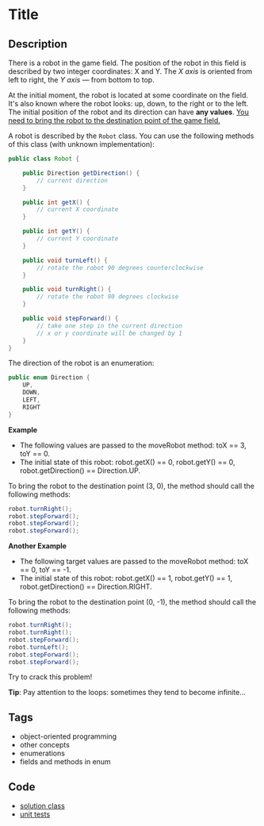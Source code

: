 # Title
## Description
There is a robot in the game field. The position of the robot in this field is described by two integer coordinates: X and Y. The _X axis_ is oriented from left to right, the _Y axis_ — from bottom to top.

At the initial moment, the robot is located at some coordinate on the field. It's also known where the robot looks: up, down, to the right or to the left. The initial position of the robot and its direction can have **any values**. <ins>You need to bring the robot to the destination point of the game field.<ins>

A robot is described by the `Robot` class. You can use the following methods of this class (with unknown implementation):

```java
public class Robot {

    public Direction getDirection() {
        // current direction
    }

    public int getX() {
        // current X coordinate
    }

    public int getY() {
        // current Y coordinate
    }

    public void turnLeft() {
        // rotate the robot 90 degrees counterclockwise
    }

    public void turnRight() {
        // rotate the robot 90 degrees clockwise
    }

    public void stepForward() {
        // take one step in the current direction
        // x or y coordinate will be changed by 1
    }
}
```

The direction of the robot is an enumeration:

```java
public enum Direction {
    UP,
    DOWN,
    LEFT,
    RIGHT
}
```

**Example**

- The following values are passed to the moveRobot method: toX == 3, toY == 0.
- The initial state of this robot: robot.getX() == 0, robot.getY() == 0, robot.getDirection() == Direction.UP.

To bring the robot to the destination point (3, 0), the method should call the following methods:
```java
robot.turnRight();
robot.stepForward();
robot.stepForward();
robot.stepForward();
```

**Another Example**

- The following target values are passed to the moveRobot method: toX == 0, toY == -1.
- The initial state of this robot: robot.getX() == 1, robot.getY() == 1, robot.getDirection() == Direction.RIGHT.

To bring the robot to the destination point (0, -1), the method should call the following methods:
```java
robot.turnRight();
robot.turnRight();
robot.stepForward();
robot.turnLeft();
robot.stepForward();
robot.stepForward();
```

Try to crack this problem!

**Tip**: Pay attention to the loops: sometimes they tend to become infinite...

## Tags
- object-oriented programming
- other concepts
- enumerations
- fields and methods in enum

## Code
- [solution class](./src/main/java/Move.java)
- [unit tests](./src/test/java/SomeParamTest.java)